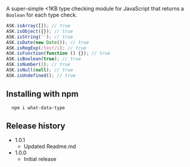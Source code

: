 
A super-simple &lt;1KB type checking module for JavaScript that returns a `Boolean` for each type check.

```js
ASK.isArray([]); // true
ASK.isObject({}); // true
ASK.isString(''); // true
ASK.isDate(new Date()); // true
ASK.isRegExp(/test/i); // true
ASK.isFunction(function () {}); // true
ASK.isBoolean(true); // true
ASK.isNumber(1); // true
ASK.isNull(null); // true
ASK.isUndefined(); // true
```

## Installing with npm

```
  npm i what-data-type
```

## Release history
- 1.0.1
  - Updated Readme.md
- 1.0.0
  - Initial release
